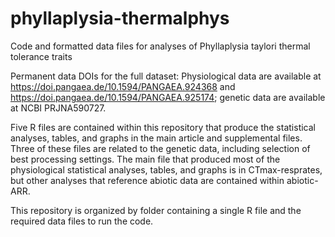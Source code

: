# phyllaplysia-thermalphys
Code and formatted data files for analyses of Phyllaplysia taylori thermal tolerance traits

Permanent data DOIs for the full dataset: Physiological data are available at https://doi.pangaea.de/10.1594/PANGAEA.924368 and https://doi.pangaea.de/10.1594/PANGAEA.925174; genetic data are available at NCBI PRJNA590727.

Five R files are contained within this repository that produce the statistical analyses, tables, and graphs in the main article and supplemental files. Three of these files are related to the genetic data, including selection of best processing settings. The main file that produced most of the physiological statistical analyses, tables, and graphs is in CTmax-resprates, but other analyses that reference abiotic data are contained within abiotic-ARR. 

This repository is organized by folder containing a single R file and the required data files to run the code.
